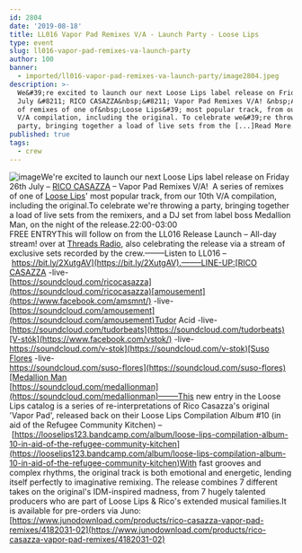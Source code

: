 ```yaml
---
id: 2804
date: '2019-08-18'
title: LL016 Vapor Pad Remixes V/A - Launch Party - Loose Lips
type: event
slug: ll016-vapor-pad-remixes-va-launch-party
author: 100
banner:
  - imported/ll016-vapor-pad-remixes-va-launch-party/image2804.jpeg
description: >-
  We&#39;re excited to launch our next Loose Lips label release on Friday 26th
  July &#8211; RICO CASAZZA&nbsp;&#8211; Vapor Pad Remixes V/A! &nbsp;A series
  of remixes of one of&nbsp;Loose Lips&#39; most popular track, from our 10th
  V/A compilation, including the original. To celebrate we&#39;re throwing a
  party, bringing together a load of live sets from the [...]Read More...
published: true
tags:
  - crew
---
```

![image](../imported/ll016-vapor-pad-remixes-va-launch-party/image2804.jpeg)We're excited to launch our next Loose Lips label release on Friday 26th July – [RICO CASAZZA](https://www.facebook.com/ricocasazzamusic/) – Vapor Pad Remixes V/A!  A series of remixes of one of [Loose Lips](https://www.facebook.com/LooseLips123/)' most popular track, from our 10th V/A compilation, including the original.To celebrate we're throwing a party, bringing together a load of live sets from the remixers, and a DJ set from label boss Medallion Man, on the night of the release.22:00-03:00  
FREE ENTRYThis will follow on from the LL016 Release Launch – All-day stream! over at [Threads Radio](https://www.facebook.com/threadsradio/), also celebrating the release via a stream of exclusive sets recorded by the crew.——–Listen to LL016 – [](https://bit.ly/2XutgAV?fbclid=IwAR0gtvccJMQmzLQWH_pNeBYDibfkXuDDyiOLSr7uUmtmBy2WBLX8rlxB6e4)[https://bit.ly/2XutgAV](https://bit.ly/2XutgAV).——–LINE-UP:[RICO CASAZZA](https://www.facebook.com/ricocasazzamusic/) -live-  
[](https://l.facebook.com/l.php?u=https%3A%2F%2Fsoundcloud.com%2Fricocasazza%3Ffbclid%3DIwAR2xCf7uUl4eiSZbgKgCIe7JJqnQPHkio8hOM5AiHLKqrdhjnrrI_ZEGrRk&h=AT05PWTs10AxvHTGYsMckiTsveQ9n7lNMmOsdb5AQi4wpH0JURV7tds7tCQl5B8DJeKL7r5tb1wIQbUFuIlCQ2zfuWHzK7ZYIB3PTernPxGHzI2D0nJfGn4Pb7CBC-xR3BzbS2U)[https://soundcloud.com/ricocasazza](https://soundcloud.com/ricocasazza)[amousement](https://www.facebook.com/amsmnt/) -live-  
[](https://l.facebook.com/l.php?u=https%3A%2F%2Fsoundcloud.com%2Famousement%3Ffbclid%3DIwAR3ReqV50jvLF53b6lMcSUe4_NCJk3GC9KIkEU3EN_z65l5U66GkvAGFXTk&h=AT0m3-DOLV_kLy9-g84r9TTPPUWtKQBhHHbWmWUkv1Nt8EsTliu7T6uIx_hEeol_7QGmm1yytQgZj-bSmn09M4K5wq3OEu8B2DHOsHjV4P9tyJCtetcRugdMTbF1lIlrr2trf6Q)[https://soundcloud.com/amousement](https://soundcloud.com/amousement)Tudor Acid -live-  
[](https://l.facebook.com/l.php?u=https%3A%2F%2Fsoundcloud.com%2Ftudorbeats%3Ffbclid%3DIwAR3hrcoGe-CcIjXe7kMXaeGD6d3VyHFjhTNvEg38AGi4qg6EHLM-jQgSlxs&h=AT1DQ3Hg3nEh3kpwwPagCVm8WtXRTH6tSbkXCq8lk6wdB9KXD5yb4bW2__kX802ewj4Pe3at8JFp0KGL21ZBMMIiHTf53rVeRWk1xsoAQ6p6yF19fQW9PiRJgybG6BuC3P3qcow)[https://soundcloud.com/tudorbeats](https://soundcloud.com/tudorbeats)[V-stók](https://www.facebook.com/vstok/) -live-  
[](https://l.facebook.com/l.php?u=https%3A%2F%2Fsoundcloud.com%2Fv-stok%3Ffbclid%3DIwAR3-Kh4KWsPqFYsXH1rkny29Q3AzovtNDM5eFDDFoBlu9YLKfJ30LBj7O98&h=AT0qJ6-rn9OJ09jUiDjNlbx3YS9nzEXJWeDdCaTxe_csZCjyvEMJf_coIB7TUPxiiPkhAgc98RXDKjwCr2DixBdpiN2kjcXa57dhz0lL70IEuERmivH7Sbt6Lfl8x9XRZ34a69M)[https://soundcloud.com/v-stok](https://soundcloud.com/v-stok)[Suso Flores](https://www.facebook.com/susoflores/) -live-  
[](https://l.facebook.com/l.php?u=https%3A%2F%2Fsoundcloud.com%2Fsuso-flores%3Ffbclid%3DIwAR3zVgB3OCfRMS-eT61tAKHIqWcFnO8y-zMQ1B-905zAwZ5PKYHNFkSKOjw&h=AT317nakB3FT486ZNnZc2ZEKgSia-USDWBZDSKgtDIZRwK_RjaHAwK8bK6LFudE6WDwWddKkL7nYn8nWJFPpMhDlBQY0ypcO--4NIVoPNxv68pGRJ63DSt4vQXHebEx1CyQ71p8)[https://soundcloud.com/suso-flores](https://soundcloud.com/suso-flores)[Medallion Man](https://www.facebook.com/medallionmanmusic/)  
[](https://l.facebook.com/l.php?u=https%3A%2F%2Fsoundcloud.com%2Fmedallionman%3Ffbclid%3DIwAR0FGNIQtORw1gW5We6HNzXzGSdDOSxIiK_3KosFbA-EbWc482Z1ZRblYmY&h=AT0XUBWakwXUX1vSdKorUl7ZN82GIeE85GE6UxNnj_syFoLscMIDGopHSVQz4yJ4zl-WXswIXiGeJRITsx2P7ZfKlY7sPTCOHqiVItz7aPfHIx2htbO0D2KZCPcX-JOyAlKyaxg)[https://soundcloud.com/medallionman](https://soundcloud.com/medallionman)——–This new entry in the Loose Lips catalog is a series of re-interpretations of Rico Casazza's original 'Vapor Pad', released back on their Loose Lips Compilation Album #10 (in aid of the Refugee Community Kitchen) – [](https://looselips123.bandcamp.com/album/loose-lips-compilation-album-10-in-aid-of-the-refugee-community-kitchen?fbclid=IwAR3v4EudJAKx0p2FsGtejfqbn0fHA3xQ8HlyrTGLWM1N9cKfDGz1R9TBgr4)[https://looselips123.bandcamp.com/album/loose-lips-compilation-album-10-in-aid-of-the-refugee-community-kitchen](https://looselips123.bandcamp.com/album/loose-lips-compilation-album-10-in-aid-of-the-refugee-community-kitchen)With fast grooves and complex rhythms, the original track is both emotional and energetic, lending itself perfectly to imaginative remixing. The release combines 7 different takes on the original's IDM-inspired madness, from 7 hugely talented producers who are part of Loose Lips & Rico's extended musical families.It is available for pre-orders via Juno:  
[](https://www.junodownload.com/products/rico-casazza-vapor-pad-remixes/4182031-02?fbclid=IwAR3zVgB3OCfRMS-eT61tAKHIqWcFnO8y-zMQ1B-905zAwZ5PKYHNFkSKOjw)[https://www.junodownload.com/products/rico-casazza-vapor-pad-remixes/4182031-02](https://www.junodownload.com/products/rico-casazza-vapor-pad-remixes/4182031-02)
